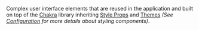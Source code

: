 Complex user interface elements that are reused in the application and built on top of the [Chakra](https://chakra-ui.com) library inheriting [Style Props](https://chakra-ui.com/style-props) and [Themes](https://chakra-ui.com/theme) _(See [Configuration](#section-configuration) for more details about styling components)_.
